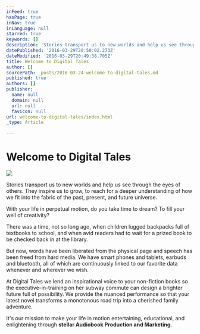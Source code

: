 ```yaml
---
inFeed: true
hasPage: true
inNav: true
inLanguage: null
starred: true
keywords: []
description: 'Stories transport us to new worlds and help us see through the eyes of others. They inspire us to grow, to reach for a deeper understanding of how we fit into the fabric of the past, present, and future universe.'
datePublished: '2016-03-29T20:50:02.273Z'
dateModified: '2016-03-29T20:49:38.705Z'
title: Welcome to Digital Tales
author: []
sourcePath: _posts/2016-03-24-welcome-to-digital-tales.md
published: true
authors: []
publisher:
  name: null
  domain: null
  url: null
  favicon: null
url: welcome-to-digital-tales/index.html
_type: Article

---
```

# Welcome to Digital Tales
![](https://s3-us-west-2.amazonaws.com/the-grid-img/p/02dc55d88b4b4530981c0692fe28678664a5fa6f.png)

Stories transport us to new worlds and help us see through the eyes of others. They inspire us to grow, to reach for a deeper understanding of how we fit into the fabric of the past, present, and future universe.

With your life in perpetual motion, do you take time to dream? To fill your well of creativity?

There was a time, not so long ago, when children lugged backpacks full of textbooks to school, and when avid readers had to wait for a prized book to be checked back in at the library.

But now, words have been liberated from the physical page and speech has been freed from hard media. We have smart phones and tablets, earbuds and bluetooth, all of which are continuously linked to our favorite data whenever and wherever we wish.

At Digital Tales we lend an inspirational voice to your non-fiction books so the executive-in-training on her subway commute can design a brighter future full of possibility. We provide the nuanced performance so that your latest novel transforms a monotonous road trip into a cherished family adventure.

It's our mission to make your life in motion entertaining, educational, and enlightening through **stellar Audiobook Production and Marketing**.